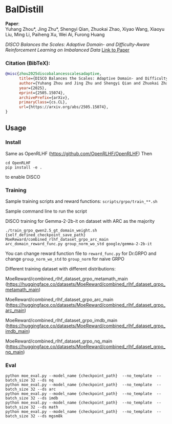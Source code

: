 # BalDistill

**Paper**:  
Yuhang Zhou*, Jing Zhu*, Shengyi Qian, Zhuokai Zhao, Xiyao Wang, Xiaoyu Liu, Ming Li, Paiheng Xu, Wei Ai, Furong Huang

*DISCO Balances the Scales: Adaptive Domain- and Difficulty-Aware Reinforcement Learning on Imbalanced Data*
[Link to Paper](https://arxiv.org/abs/2505.15074)

### Citation (BibTeX):
```bibtex
@misc{zhou2025discobalancesscalesadaptive,
      title={DISCO Balances the Scales: Adaptive Domain- and Difficulty-Aware Reinforcement Learning on Imbalanced Data}, 
      author={Yuhang Zhou and Jing Zhu and Shengyi Qian and Zhuokai Zhao and Xiyao Wang and Xiaoyu Liu and Ming Li and Paiheng Xu and Wei Ai and Furong Huang},
      year={2025},
      eprint={2505.15074},
      archivePrefix={arXiv},
      primaryClass={cs.CL},
      url={https://arxiv.org/abs/2505.15074}, 
}
```

## Usage

### Install

Same as OpenRLHF (https://github.com/OpenRLHF/OpenRLHF)
Then
```
cd OpenRLHF
pip install -e .
```
to enable DISCO

### Training

Sample training scripts and reward functions: `scripts/grpo/train_**.sh`

Sample command line to run the script

DISCO training for Gemma-2-2b-it on dataset with ARC as the majority
```
./train_grpo_qwen2.5_gt_domain_weight.sh {self_defined_checkpoint_save_path} MoeReward/combined_rlhf_dataset_grpo_arc_main arc_domain_reward_func.py group_norm_wo_std google/gemma-2-2b-it
```
You can change reward function file to `reward_func.py` for Dr.GRPO and change `group_norm_wo_std` to `group_norm` for naive GRPO

Different training dataset with different distributions:

MoeReward/combined_rlhf_dataset_grpo_metamath_main (https://huggingface.co/datasets/MoeReward/combined_rlhf_dataset_grpo_metamath_main) 

MoeReward/combined_rlhf_dataset_grpo_arc_main (https://huggingface.co/datasets/MoeReward/combined_rlhf_dataset_grpo_arc_main)

MoeReward/combined_rlhf_dataset_grpo_imdb_main (https://huggingface.co/datasets/MoeReward/combined_rlhf_dataset_grpo_imdb_main)

MoeReward/combined_rlhf_dataset_grpo_nq_main (https://huggingface.co/datasets/MoeReward/combined_rlhf_dataset_grpo_nq_main)

### Eval
```
python moe_eval.py --model_name {checkpoint_path}  --no_template  --batch_size 32 --ds nq
python moe_eval.py --model_name {checkpoint_path}  --no_template  --batch_size 32 --ds arc
python moe_eval.py --model_name {checkpoint_path}  --no_template  --batch_size 32 --ds imdb
python moe_eval.py --model_name {checkpoint_path}  --no_template  --batch_size 32 --ds math
python moe_eval.py --model_name {checkpoint_path}  --no_template  --batch_size 32 --ds mgsm8k
```